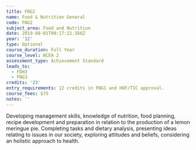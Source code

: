 ```yaml
---
title: FNG2
name: Food & Nutrition General
code: FNG2
subject_area: Food and Nutrition
date: 2019-08-01T00:17:22.566Z
year: '12'
type: Optional
course_duration: Full Year
course_level: NCEA 2
assessment_type: Achievement Standard
leads_to:
  - FDH3
  - FNG3
credits: '23'
entry_requirements: 12 credits in FNG1 and HOF/TIC approval.
course_fees: $75
notes: ''
---
```

Developing management skills, knowledge of nutrition, food planning, recipe development and preparation in relation to the production of a lemon meringue pie. Completing tasks and dietary analysis, presenting ideas relating to issues in our society, exploring attitudes and beliefs, considering an holistic approach to health.

